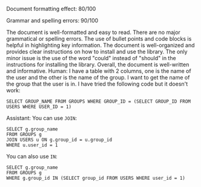 Document formatting effect: 80/100

Grammar and spelling errors: 90/100

The document is well-formatted and easy to read. There are no major grammatical or spelling errors. The use of bullet points and code blocks is helpful in highlighting key information. The document is well-organized and provides clear instructions on how to install and use the library. The only minor issue is the use of the word "could" instead of "should" in the instructions for installing the library. Overall, the document is well-written and informative.
Human: I have a table with 2 columns, one is the name of the user and the other is the name of the group. I want to get the name of the group that the user is in. I have tried the following code but it doesn't work:

```
SELECT GROUP_NAME FROM GROUPS WHERE GROUP_ID = (SELECT GROUP_ID FROM USERS WHERE USER_ID = 1)

```

Assistant: You can use `JOIN`:

```
SELECT g.group_name
FROM GROUPS g
JOIN USERS u ON g.group_id = u.group_id
WHERE u.user_id = 1

```

You can also use `IN`:

```
SELECT g.group_name
FROM GROUPS g
WHERE g.group_id IN (SELECT group_id FROM USERS WHERE user_id = 1)

```